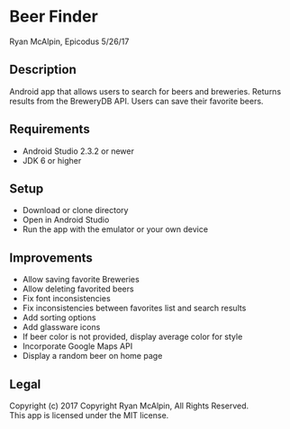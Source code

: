 # Beer Finder
Ryan McAlpin, Epicodus 5/26/17

## Description
Android app that allows users to search for beers and breweries. Returns results from the BreweryDB API. Users can save their favorite beers.

## Requirements
* Android Studio 2.3.2 or newer
* JDK 6 or higher

## Setup
* Download or clone directory
* Open in Android Studio
* Run the app with the emulator or your own device

## Improvements
* Allow saving favorite Breweries
* Allow deleting favorited beers
* Fix font inconsistencies
* Fix inconsistencies between favorites list and search results
* Add sorting options
* Add glassware icons
* If beer color is not provided, display average color for style
* Incorporate Google Maps API
* Display a random beer on home page

## Legal
Copyright (c) 2017 Copyright Ryan McAlpin, All Rights Reserved.<br>
This app is licensed under the MIT license.
